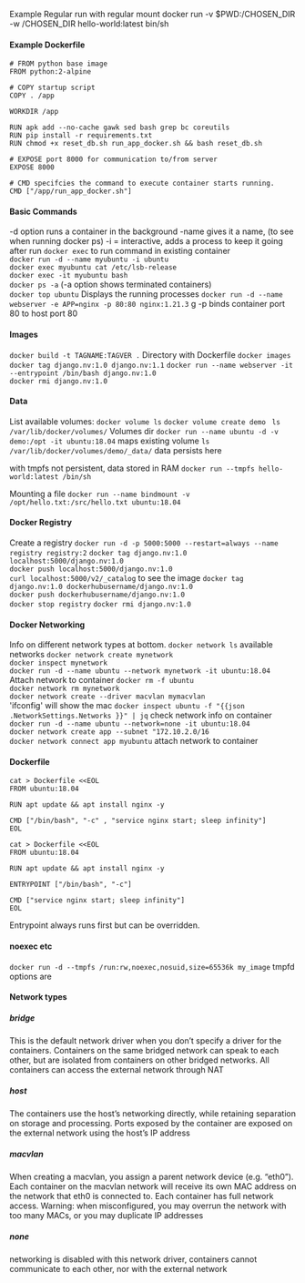 Example Regular run with regular mount
docker run -v $PWD:/CHOSEN_DIR -w /CHOSEN_DIR hello-world:latest bin/sh
#### Example Dockerfile
```
# FROM python base image
FROM python:2-alpine

# COPY startup script
COPY . /app

WORKDIR /app

RUN apk add --no-cache gawk sed bash grep bc coreutils
RUN pip install -r requirements.txt
RUN chmod +x reset_db.sh run_app_docker.sh && bash reset_db.sh

# EXPOSE port 8000 for communication to/from server
EXPOSE 8000

# CMD specifcies the command to execute container starts running.
CMD ["/app/run_app_docker.sh"]
```

#### Basic Commands
-d option runs a container in the background 
-name gives it a name, (to see when running docker ps)
-i = interactive, adds a process to keep it going after run
`docker exec` to run command in existing container  
`docker run -d --name myubuntu -i ubuntu`  
`docker exec myubuntu cat /etc/lsb-release`    
`docker exec -it myubuntu bash`  
`docker ps -a` (-a option shows terminated containers)  
`docker top ubuntu`  Displays the running processes
`docker run -d --name webserver -e APP=nginx -p 80:80 nginx:1.21.3`  g
-p binds container port 80 to host port 80
#### Images
`docker build -t TAGNAME:TAGVER .` Directory with Dockerfile
`docker images`   
`docker tag django.nv:1.0 django.nv:1.1` 
`docker run --name webserver -it --entrypoint /bin/bash django.nv:1.0`  
`docker rmi django.nv:1.0`  
#### Data
List available volumes: `docker volume ls`
`docker volume create demo ` 
`ls /var/lib/docker/volumes/` Volumes dir 
`docker run --name ubuntu -d -v demo:/opt -it ubuntu:18.04` maps existing volume
`ls /var/lib/docker/volumes/demo/_data/` data persists here

with tmpfs not persistent, data stored in RAM
`docker run --tmpfs hello-world:latest /bin/sh`

Mounting a file 
`docker run --name bindmount -v /opt/hello.txt:/src/hello.txt ubuntu:18.04`

#### Docker Registry
Create a registry
`docker run -d -p 5000:5000 --restart=always --name registry registry:2`
`docker tag django.nv:1.0 localhost:5000/django.nv:1.0`  
`docker push localhost:5000/django.nv:1.0`  
`curl localhost:5000/v2/_catalog` to see the image
`docker tag django.nv:1.0 dockerhubusername/django.nv:1.0`  
`docker push dockerhubusername/django.nv:1.0`  
`docker stop registry` 
`docker rmi django.nv:1.0` 

#### Docker Networking 
Info on different network types at bottom.
`docker network ls` available networks
`docker network create mynetwork`  
`docker inspect mynetwork`  
`docker run -d --name ubuntu --network mynetwork -it ubuntu:18.04`  Attach network to container
`docker rm -f ubuntu`  
`docker network rm mynetwork`  
`docker network create --driver macvlan mymacvlan`  
'ifconfig' will show the mac 
`docker inspect ubuntu -f "{{json .NetworkSettings.Networks }}" | jq` check network info on container
`docker run -d --name ubuntu --network=none -it ubuntu:18.04`  
`docker network create app --subnet "172.10.2.0/16`  
`docker network connect app myubuntu` attach network to container

#### Dockerfile
```
cat > Dockerfile <<EOL
FROM ubuntu:18.04

RUN apt update && apt install nginx -y

CMD ["/bin/bash", "-c" , "service nginx start; sleep infinity"]
EOL
```
```
cat > Dockerfile <<EOL
FROM ubuntu:18.04

RUN apt update && apt install nginx -y

ENTRYPOINT ["/bin/bash", "-c"]

CMD ["service nginx start; sleep infinity"]
EOL
```
Entrypoint always runs first but can be overridden.

#### noexec etc
`docker run -d --tmpfs /run:rw,noexec,nosuid,size=65536k my_image`
tmpfd options are

#### Network types
##### bridge
This is the default network driver when you don’t specify a driver for the containers. Containers on the same bridged network can speak to each other, but are isolated from containers on other bridged networks. All containers can access the external network through NAT
##### host	
The containers use the host’s networking directly, while retaining separation on storage and processing. Ports exposed by the container are exposed on the external network using the host’s IP address
##### macvlan	
When creating a macvlan, you assign a parent network device (e.g. “eth0”). Each container on the macvlan network will receive its own MAC address on the network that eth0 is connected to. Each container has full network access. Warning: when misconfigured, you may overrun the network with too many MACs, or you may duplicate IP addresses
##### none	
networking is disabled with this network driver, containers cannot communicate to each other, nor with the external network


